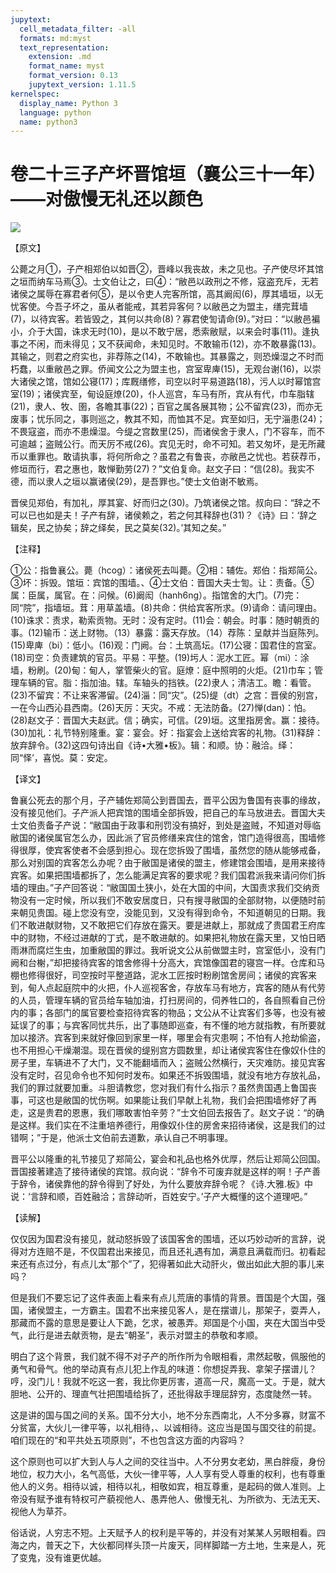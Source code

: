```yaml
---
jupytext:
  cell_metadata_filter: -all
  formats: md:myst
  text_representation:
    extension: .md
    format_name: myst
    format_version: 0.13
    jupytext_version: 1.11.5
kernelspec:
  display_name: Python 3
  language: python
  name: python3
---
```

# 卷二十三子产坏晋馆垣（襄公三十一年）——对傲慢无礼还以颜色

![](image/cover.jpg)

【原文】

公薨之月①，子产相郑伯以如晋②，晋峰以我丧故，未之见也。子产使尽坏其馆之垣而纳车马焉③。士文伯让之，曰④：“敝邑以政刑之不修，寇盗充斥，无若诸侯之属辱在寡君者何⑤，是以令吏人完客所馆，高其阚闳(6)，厚其墙垣，以无忧客使。今吾子坏之，虽从者能戒，其若异客何？以敝邑之为盟主，缮完茸墙(7)，以待宾客。若皆毁之，其何以共命(8)？寡君使訇请命(9)。”对曰：“以敝邑褊小，介于大国，诛求无时(10)，是以不敢宁居，悉索敝赋，以来会时事(11)。逢执事之不闲，而未得见；又不获闻命，未知见时。不敢输币(12)，亦不敢暴露(13)。其输之，则君之府实也，非荐陈之(14)，不敢输也。其暴露之，则恐燥湿之不时而朽蠢，以重敝邑之罪。侨闻文公之为盟主也，宫室卑庳(15)，无观台谢(16)，以崇大诸侯之馆，馆如公寝(17)；库厩缮修，司空以时平易道路(18)，污人以时幂馆宫室(19)；诸侯宾至，甸设庭燎(20)，仆人巡宫，车马有所，宾从有代，巾车脂辖(21)，隶人、牧、圉，各瞻其事(22)；百官之属各展其物；公不留宾(23)，而亦无废事；忧乐同之，事则巡之，教其不知，而恤其不足。宾至如归，无宁淄患(24)；不畏寇盗，而亦不患燥湿。今缇之宫数里(25)，而诸侯舍于隶人，门不容车，而不可逾越；盗贼公行。而天厉不戒(26)。宾见无时，命不可知。若又匆坏，是无所藏币以重罪也。敢请执事，将何所命之？虽君之有鲁丧，亦敝邑之忧也。若获荐币，修垣而行，君之惠也，敢惮勤劳(27)？”文伯复命。赵文子曰：“信(28)。我实不德，而以隶人之垣以赢诸侯(29)，是吾罪也。”使士文伯谢不敏焉。

晋侯见郑伯，有加礼，厚其宴、好而归之(30)。乃筑诸侯之馆。叔向曰：“辞之不可以已也如是夫！子产有辞，诸侯赖之，若之何其释辞也(31)？《诗》曰：‘辞之辑矣，民之协矣；辞之绎矣，民之莫矣(32)。’其知之矣。”

【注释】

①公：指鲁襄公。薨（hcog）：诸侯死去叫薨。②相：辅佐。郑伯：指郑简公。③坏：拆毁。馆垣：宾馆的围墙。、④士文伯：晋国大夫士訇。让：责备。⑤属：臣属，属官。在：问候。(6)阚闳（hanh6ng）。指馆舍的大门。(7)完：同“院”，指墙垣。茸：用草盖墙。(8)共命：供给宾客所求。(9)请命：请问理由。(10)诛求：责求，勒索贡物。无时：没有定时。(11)会：朝会。时事：随时朝贡的事。(12)输币：送上财物。（13）暴露：露天存放。（14）荐陈：呈献并当庭陈列。(15)卑庳（bi）：低小。(16)观：门阙。台：土筑高坛。(17)公寝：国君住的宫室。(18)司空：负责建筑的官员。平易：平整。(19)圬人：泥水工匠。幂（mi）：涂墙，粉刷。(20)甸：甸人，掌管柴火的官。庭燎：庭中照明的火炬。(21)巾车；管理车辆的官。脂：指加油。辖。车轴头的挡铁。(22)隶人；清洁工。瞻：看管。(23)不留宾：不让来客滞留。(24)淄：同“灾”。(25)缇（dt）之宫：晋侯的别宫，一在今山西沁县西南。(26)天厉：天灾。不戒：无法防备。(27)惮(dan)：怕。(28)赵文子：晋国大夫赵武。信；确实，可信。(29)垣。这里指房舍。赢：接待。(30)加礼：礼节特别隆重。宴：宴会。好：指宴会上送给宾客的礼物。(31)释辞：放弃辞令。(32)这四句诗出自《诗&#8226;大雅&#8226;板》。辑：和顺。协：融洽。绎：同“怿’，喜悦。莫：安定。

【译文】

鲁襄公死去的那个月，子产辅佐郑简公到晋国去，晋平公因为鲁国有丧事的缘故，没有接见他们。子产派人把宾馆的围墙全部拆毁，把自己的车马放进去。晋国大夫士文伯责备子产说：“敝国由于政事和刑罚没有搞好，到处是盗贼，不知道对辱临敝国的诸侯属官怎么办，因此派了官员修缮来宾住的馆舍，馆门造得很高，围墙修得很厚，使宾客使者不会感到担心。现在您拆毁了围墙，虽然您的随从能够戒备，那么对别国的宾客怎么办呢？由于敝国是诸侯的盟主，修建馆会围墙，是用来接待宾客。如果把围墙都拆了，怎么能满足宾客的要求呢？我们国君派我来请问你们拆墙的理由。”子产回答说：“敝国国土狭小，处在大国的中间，大国责求我们交纳贡物没有一定时候，所以我们不敢安居度日，只有搜寻敝国的全部财物，以便随时前来朝见贵国。碰上您没有空，没能见到，又没有得到命令，不知道朝见的日期。我们不敢进献财物，又不敢把它们存放在露天。要是进献上，那就成了贵国君王府库中的财物，不经过进献的丁式，是不敢进献的。如果把礼物放在露天里，又怕日晒雨淋而腐烂生虫，加重敝国的罪过。我听说文公从前做盟主时，宫室低小，没有门阙和台榭，”却把接待宾客的馆舍修得十分高大，宾馆像国君的寝宫一样。仓库和马棚也修得很好，司空按时平整道路，泥水工匠按时粉刷馆舍房间；诸侯的宾客来到，甸人点起庭院中的火把，仆人巡视客舍，存放车马有地方，宾客的随从有代劳的人员，管理车辆的官员给车轴加油，打扫房间的，伺养牲口的，各自照看自己份内的事；各部门的属官要检查招待宾客的物品；文公从不让宾客们多等，也没有被延误了的事；与宾客同忧共乐，出了事随即巡查，有不懂的地方就指教，有所要就加以接济。宾客到来就好像回到家里一样，哪里会有灾患啊；不怕有人抢劫偷盗，也不用担心干燥潮湿。现在晋侯的缇别宫方圆数里，却让诸侯宾客住在像奴仆住的房子里，车辆进不了大门，又不能翻墙而入；盗贼公然横行，天灾难防。接见宾客没有定时，召见命令也不知何时发布。如果还不拆毁围墙，就没有地方存放礼品，我们的罪过就要加重。斗胆请教您，您对我们有什么指示？虽然贵国遇上鲁国丧事，可这也是敝国的忧伤啊。如果能让我们早献上礼物，我们会把围墙修好了再走，这是贵君的恩惠，我们哪敢害怕辛劳？”士文伯回去报告了。赵文子说：“的确是这样。我们实在不注重培养德行，用像奴仆住的房舍来招待诸侯，这是我们的过错啊；”于是，他派士文伯前去道歉，承认自己不明事理。

晋平公以隆重的礼节接见了郑简公，宴会和礼品也格外优厚，然后让郑简公回国。晋国接著建造了接待诸侯的宾馆。叔向说：“辞令不可废弃就是这样的啊！子产善于辞令，诸侯靠他的辞令得到了好处，为什么要放弃辞令呢？《诗.大雅.板》中说：‘言辞和顺，百姓融洽；言辞动听，百姓安宁。’子产大概懂的这个道理吧。”

【读解】

仅仅因为国君没有接见，就动怒拆毁了该国客舍的围墙，还以巧妙动听的言辞，说得对方连赔不是，不仅国君出来接见，而且还礼遇有加，满意且满载而归。初看起来还有点过分，有点儿太“那个”了，犯得著如此大动肝火，做出如此大胆的事儿来吗？

但是我们不要忘记了这件表面上看来有点儿荒唐的事情的背景。晋国是个大国，强国，诸侯盟主，一方霸主。国君不出来接见客人，是在摆谱儿，那架子，耍弄人，那藏而不露的意思是要让人下跪，乞求，被愚弄。郑国是个小国，夹在大国当中受气，此行是进去献贡物，是去“朝圣”，表示对盟主的恭敬和孝顺。

明白了这个背景，我们就不得不对子产的所作所为令眼相看，肃然起敬，佩服他的勇气和骨气。他的举动真有点儿犯上作乱的味道：你想捉弄我、拿架子摆谱儿？哼，没门儿！我就不吃这一套，我比你更厉害，道高一尺，魔高一丈。于是，就大胆地、公开的、理直气壮把围墙给拆了，还批得敌手理屈辞穷，态度陡然一转。

这是讲的国与国之间的关系。国不分大小，地不分东西南北，人不分多寡，财富不分贫富，大伙儿一律平等，以礼相待，、以诚相待。这应当是国与国交往的前提。咱们现在的“和平共处五项原则”，不也包含这方面的内容吗？

这个原则也可以扩大到人与人之间的交往当中。人不分男女老幼，黑白胖瘦，身份地位，权力大小，名气高低，大伙一律平等，人人享有受人尊重的权利，也有尊重他人的义务。相待以诚，相待以礼，相敬如宾，相互尊重，是起码的做人准则。上帝没有赋予谁有特权可产藐视他人、愚弄他人、傲慢无礼、为所欲为、无法无天、视他人为草芥。

俗话说，人穷志不短。上天赋予人的权利是平等的，并没有对某某人另眼相看。四海之内，普天之下，大伙都同样头顶一片废天，同样脚踏一方土地，生来是人，死了变鬼，没有谁更优越。



